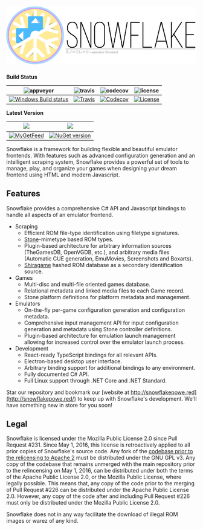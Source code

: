 
![Snowflake](branding/Snowflake-Banner-Katakana-256.png) 
=========

**Build Status**

| <img src="https://cloud.githubusercontent.com/assets/1000503/13551021/797655f6-e2f9-11e5-8aea-a5caad2aeef8.png" width=25 alt="appveyor"> | <img src="https://cloud.githubusercontent.com/assets/1000503/13550984/6042f432-e2f8-11e5-95cf-72fb4134c56d.png" width=25 alt="travis"> | <img src="https://cloud.githubusercontent.com/assets/1000503/13551072/5f605ea8-e2fb-11e5-8641-d5efac977ead.png" width=25 alt="codecov"> | <img src="https://cloud.githubusercontent.com/assets/1000503/14840198/d3013102-0bff-11e6-945b-98d0728fb0b3.png" width=25 alt="license"> |
| ---------------------------------------- | ---------------------------------------- | ---------------------------------------- | ---------------------------------------- |
| [![Windows Build status](https://ci.appveyor.com/api/projects/status/mhei9fdtja5j04kk?svg=true)](https://ci.appveyor.com/project/RonnChyran/snowflake) | [![Travis](https://img.shields.io/travis/SnowflakePowered/snowflake.svg)](https://travis-ci.org/SnowflakePowered/snowflake) | [![Codecov](https://img.shields.io/codecov/c/github/SnowflakePowered/snowflake.svg)](https://codecov.io/gh/SnowflakePowered/snowflake) | [![License](https://img.shields.io/badge/license-mpl%202.0-blue.svg?style=flat)](https://github.com/SnowflakePowered/snowflake/blob/master/LICENSE) |

**Latest Version**

| <img src="https://cloud.githubusercontent.com/assets/1000503/13551043/3b0ac2f6-e2fa-11e5-886b-f6dfdc0ba6f9.png" width=25> | <img src="https://cloud.githubusercontent.com/assets/1000503/13551114/29c1f598-e2fd-11e5-8ad5-b2fa3a44e5ab.png" height=25> |
| ---------------------------------------- | ---------------------------------------- |
| [![MyGetFeed](https://img.shields.io/myget/snowflake-nightly/vpre/Snowflake.Framework.svg?style=flat)](https://www.myget.org/gallery/snowflake-nightly) | [![NuGet version](https://badge.fury.io/nu/Snowflake.Framework.svg)](https://www.nuget.org/packages/Snowflake.Framework) |


Snowflake is a framework for building flexible and beautiful emulator frontends. With features such as advanced configuration generation and an intelligent scraping system, Snowflake provides a powerful set of tools to manage, play, and organize your games when designing your dream frontend using HTML and modern Javascript.


Features
--------
Snowflake provides a comprehensive C# API and Javascript bindings to handle all aspects of an emulator frontend.

* Scraping
  * Efficient ROM file-type identification using filetype signatures.
  * [Stone](https://github.com/SnowflakePowered/stone)-mimetype based ROM types.
  * Plugin-based architecture for arbitrary information sources (TheGamesDB, OpenVGDB, etc.), and arbitrary media files (Automatic CUE generation, EmuMovies, Screenshots and Boxarts).
  * [Shiragame](https://github.com/SnowflakePowered/shiragame) hashed ROM database as a secondary identification source.
* Games
  * Multi-disc and multi-file oriented games database. 
  * Relational metadata and linked media files to each Game record.
  * Stone platform definitions for platform metadata and management.
* Emulators
  * On-the-fly per-game configuration generation and configuration metadata.
  * Comprehensive input management API for input configuration generation and metadata using Stone controller definitions.
  * Plugin-based architecture for emulation launch management allowing for increased control over the emulator launch process.
* Development
  * React-ready TypeScript bindings for all relevant APIs.
  * Electron-based desktop user interface.
  * Arbitrary binding support for additional bindings to any environment.
  * Fully documented C# API.
  * Full Linux support through .NET Core and .NET Standard.




Star our repository and bookmark our [website at http://snowflakepowe.red](http://snowflakepowe.red/) to keep up with Snowflake's development. We'll have something new in store for you soon!


Legal
-----
Snowflake is licensed under the Mozilla Public License 2.0 since Pull Request #231. Since May 1, 2016, this license is retroactively applied to all prior copies of Snowflake's source code. Any fork of the [codebase prior to the relicensing to Apache 2](https://github.com/snowflake-frontend/snowflake/commit/b0286553ec0887ce406420827a2ba0c20aa78117#diff-d41d8cd98f00b204e9800998ecf8427e) must be distributed under the GNU GPL v3. Any copy of the codebase that remains unmerged with the main repository prior to the relincensing on May 1, 2016, can be distributed under both the terms of the Apache Public License 2.0, or the Mozilla Public License, where legally possible. This means that, any copy of the code prior to the merging of Pull Request #226 can be distributed under the Apache Public License 2.0. However, any copy of the code after and including Pull Request #226 must only be distributed under the Mozilla Public License 2.0. 


Snowflake does not in any way facilitate the download of illegal ROM images or warez of any kind. 
